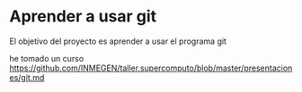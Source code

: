 Aprender a usar git
===================

El objetivo del proyecto es aprender a usar el programa git 

he tomado un curso 
https://github.com/INMEGEN/taller.supercomputo/blob/master/presentaciones/git.md

